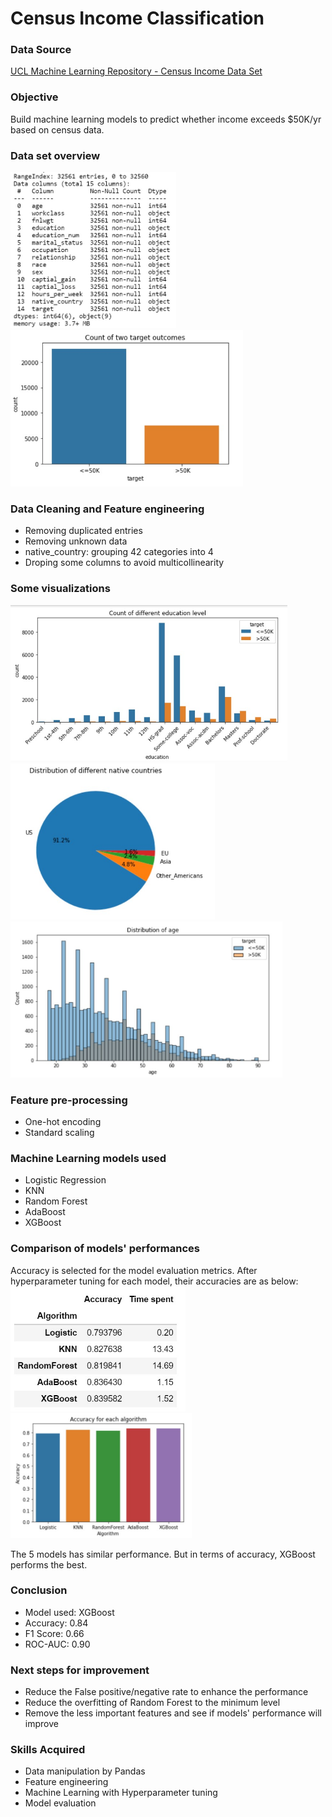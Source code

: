 # Census Income Classification


### Data Source
[UCL Machine Learning Repository - Census Income Data Set](http://archive.ics.uci.edu/ml/datasets/Census+Income)


### Objective
Build machine learning models to predict whether income exceeds $50K/yr based on census data.   


### Data set overview
<img src='images/columns.jpg' height=250>
<img src='images/target.jpg' height=250>


### Data Cleaning and Feature engineering
- Removing duplicated entries
- Removing unknown data
- native_country: grouping 42 categories into 4 
- Droping some columns to avoid multicollinearity


### Some visualizations
<img src='images/education.jpg' height=250>
<img src='images/country.jpg' height=250>
<img src='images/age.jpg' height=250>


### Feature pre-processing
- One-hot encoding
- Standard scaling


### Machine Learning models used
- Logistic Regression
- KNN
- Random Forest
- AdaBoost
- XGBoost


### Comparison of models' performances
Accuracy is selected for the model evaluation metrics. After hyperparameter tuning for each model, their accuracies are as below: <br>
<img src='images/comparison.jpg' height=200><br>
<img src='images/comparison2.jpg' height=200>


The 5 models has similar performance. But in terms of accuracy, XGBoost performs the best. 




### Conclusion
- Model used: XGBoost
- Accuracy: 0.84
- F1 Score: 0.66
- ROC-AUC: 0.90


### Next steps for improvement
- Reduce the False positive/negative rate to enhance the performance
- Reduce the overfitting of Random Forest to the minimum level
- Remove the less important features and see if models' performance will improve


### Skills Acquired
- Data manipulation by Pandas
- Feature engineering
- Machine Learning with Hyperparameter tuning
- Model evaluation
